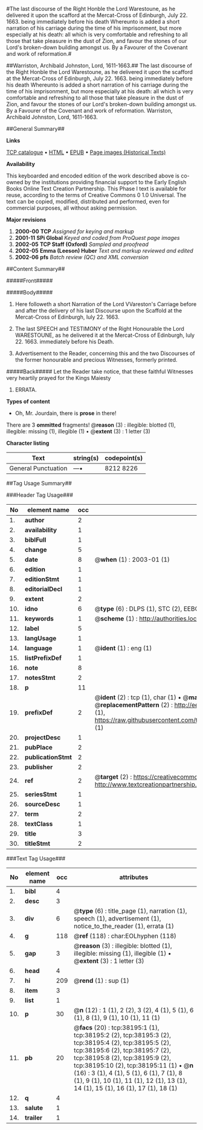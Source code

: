 #The last discourse of the Right Honble the Lord Warestoune, as he delivered it upon the scafford at the Mercat-Cross of Edinburgh, July 22. 1663. being immediately before his death Whereunto is added a short narration of his carriage during the time of his imprisonment, but more especially at his death: all which is very comfortable and refreshing to all those that take pleasure in the dust of Zion, and favour the stones of our Lord's broken-down building amongst us. By a Favourer of the Covenant and work of reformation.#

##Warriston, Archibald Johnston, Lord, 1611-1663.##
The last discourse of the Right Honble the Lord Warestoune, as he delivered it upon the scafford at the Mercat-Cross of Edinburgh, July 22. 1663. being immediately before his death Whereunto is added a short narration of his carriage during the time of his imprisonment, but more especially at his death: all which is very comfortable and refreshing to all those that take pleasure in the dust of Zion, and favour the stones of our Lord's broken-down building amongst us. By a Favourer of the Covenant and work of reformation.
Warriston, Archibald Johnston, Lord, 1611-1663.

##General Summary##

**Links**

[TCP catalogue](http://www.ota.ox.ac.uk/tcp/)  • 
[HTML](http://tei.it.ox.ac.uk/tcp/Texts-HTML/free/A67/A67695.html)  • 
[EPUB](http://tei.it.ox.ac.uk/tcp/Texts-EPUB/free/A67/A67695.epub) • 
[Page images (Historical Texts)](https://data.historicaltexts.jisc.ac.uk/view?pubId=eebo-99833717e&pageId=eebo-99833717e-38195-1)

**Availability**

This keyboarded and encoded edition of the
	       work described above is co-owned by the institutions
	       providing financial support to the Early English Books
	       Online Text Creation Partnership. This Phase I text is
	       available for reuse, according to the terms of Creative
	       Commons 0 1.0 Universal. The text can be copied,
	       modified, distributed and performed, even for
	       commercial purposes, all without asking permission.

**Major revisions**

1. __2000-00__ __TCP__ *Assigned for keying and markup*
1. __2001-11__ __SPi Global__ *Keyed and coded from ProQuest page images*
1. __2002-05__ __TCP Staff (Oxford)__ *Sampled and proofread*
1. __2002-05__ __Emma (Leeson) Huber__ *Text and markup reviewed and edited*
1. __2002-06__ __pfs__ *Batch review (QC) and XML conversion*

##Content Summary##

#####Front#####

#####Body#####

1. Here followeth a short Narration of the Lord VVareston's Carriage before and after the delivery of his last Discourse upon the Scaffold at the Mercat-Cross of Edinburgh, Iuly 22. 1663.

1. The last SPEECH and TESTIMONY of the Right Honourable the Lord WARESTOUNE, as he delivered it at the Mercat-Cross of Edinburgh, Iuly 22. 1663. immediately before his Death.

1. Advertisement to the Reader, concerning this and the two Discourses of the former honourable and precious Witnesses, formerly printed.

#####Back#####
Let the Reader take notice, that these faithful Witnesses very heartily prayed for the Kings Maiesty
1. ERRATA.

**Types of content**

  * Oh, Mr. Jourdain, there is **prose** in there!

There are 3 **ommitted** fragments! 
 @__reason__ (3) : illegible: blotted (1), illegible: missing (1), illegible (1)  •  @__extent__ (3) : 1 letter (3)

**Character listing**


|Text|string(s)|codepoint(s)|
|---|---|---|
|General Punctuation|—•|8212 8226|

##Tag Usage Summary##

###Header Tag Usage###

|No|element name|occ|attributes|
|---|---|---|---|
|1.|__author__|2||
|2.|__availability__|1||
|3.|__biblFull__|1||
|4.|__change__|5||
|5.|__date__|8| @__when__ (1) : 2003-01 (1)|
|6.|__edition__|1||
|7.|__editionStmt__|1||
|8.|__editorialDecl__|1||
|9.|__extent__|2||
|10.|__idno__|6| @__type__ (6) : DLPS (1), STC (2), EEBO-CITATION (1), PROQUEST (1), VID (1)|
|11.|__keywords__|1| @__scheme__ (1) : http://authorities.loc.gov/ (1)|
|12.|__label__|5||
|13.|__langUsage__|1||
|14.|__language__|1| @__ident__ (1) : eng (1)|
|15.|__listPrefixDef__|1||
|16.|__note__|8||
|17.|__notesStmt__|2||
|18.|__p__|11||
|19.|__prefixDef__|2| @__ident__ (2) : tcp (1), char (1)  •  @__matchPattern__ (2) : ([0-9\-]+):([0-9IVX]+) (1), (.+) (1)  •  @__replacementPattern__ (2) : http://eebo.chadwyck.com/downloadtiff?vid=$1&page=$2 (1), https://raw.githubusercontent.com/textcreationpartnership/Texts/master/tcpchars.xml#$1 (1)|
|20.|__projectDesc__|1||
|21.|__pubPlace__|2||
|22.|__publicationStmt__|2||
|23.|__publisher__|2||
|24.|__ref__|2| @__target__ (2) : https://creativecommons.org/publicdomain/zero/1.0/ (1), http://www.textcreationpartnership.org/docs/. (1)|
|25.|__seriesStmt__|1||
|26.|__sourceDesc__|1||
|27.|__term__|2||
|28.|__textClass__|1||
|29.|__title__|3||
|30.|__titleStmt__|2||


###Text Tag Usage###

|No|element name|occ|attributes|
|---|---|---|---|
|1.|__bibl__|4||
|2.|__desc__|3||
|3.|__div__|6| @__type__ (6) : title_page (1), narration (1), speech (1), advertisement (1), notice_to_the_reader (1), errata (1)|
|4.|__g__|118| @__ref__ (118) : char:EOLhyphen (118)|
|5.|__gap__|3| @__reason__ (3) : illegible: blotted (1), illegible: missing (1), illegible (1)  •  @__extent__ (3) : 1 letter (3)|
|6.|__head__|4||
|7.|__hi__|209| @__rend__ (1) : sup (1)|
|8.|__item__|3||
|9.|__list__|1||
|10.|__p__|30| @__n__ (12) : 1 (1), 2 (2), 3 (2), 4 (1), 5 (1), 6 (1), 8 (1), 9 (1), 10 (1), 11 (1)|
|11.|__pb__|20| @__facs__ (20) : tcp:38195:1 (1), tcp:38195:2 (2), tcp:38195:3 (2), tcp:38195:4 (2), tcp:38195:5 (2), tcp:38195:6 (2), tcp:38195:7 (2), tcp:38195:8 (2), tcp:38195:9 (2), tcp:38195:10 (2), tcp:38195:11 (1)  •  @__n__ (16) : 3 (1), 4 (1), 5 (1), 6 (1), 7 (1), 8 (1), 9 (1), 10 (1), 11 (1), 12 (1), 13 (1), 14 (1), 15 (1), 16 (1), 17 (1), 18 (1)|
|12.|__q__|4||
|13.|__salute__|1||
|14.|__trailer__|1||
